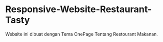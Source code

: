 # Responsive-Website-Restaurant-Tasty
Website ini dibuat dengan Tema OnePage Tentang Restourant Makanan.
